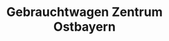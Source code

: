 ---
title: "Gebrauchtwagen Zentrum Ostbayern"
url: /regensburg/gebrauchtwagen-zentrum-ostbayern/
shop: Autohaus
---